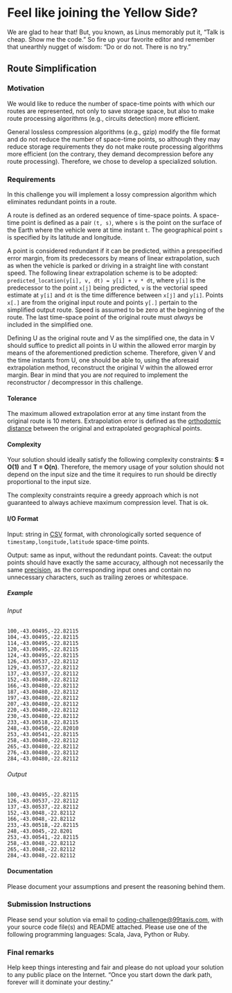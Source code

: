 # Feel like joining the Yellow Side?

We are glad to hear that! But, you known, as Linus memorably put it,
“Talk is cheap. Show me the code.” So fire up your favorite editor and
remember that unearthly nugget of wisdom: “Do or do not. There is no try.”

## Route Simplification

### Motivation

We would like to reduce the number of space-time points with which our routes
are represented, not only to save storage space, but also to make route processing
algorithms (e.g., circuits detection) more efficient.

General lossless compression algorithms (e.g., gzip) modify the file format and do
not reduce the number of space-time points, so although they may reduce storage
requirements they do not make route processing algorithms more efficient (on the
contrary, they demand decompression before any route processing). Therefore, we
chose to develop a specialized solution.

### Requirements

In this challenge you will implement a lossy compression algorithm which
eliminates redundant points in a route.

A route is defined as an ordered sequence of time-space points.
A space-time point is defined as a pair `(t, s)`, where `s` is the point
on the surface of the Earth where the vehicle were at time instant `t`.
The geographical point `s` is specified by its latitude and longitude.

A point is considered redundant if it can be predicted, within a prespecified
error margin, from its predecessors by means of linear extrapolation, such as
when the vehicle is parked or driving in a straight line with constant speed.
The following linear extrapolation scheme is to be adopted:
`predicted_location(y[i], v, dt) = y[i] + v * dt`, where `y[i]` is the
predecessor to the point `x[j]` being predicted, `v` is the vectorial speed
estimate at `y[i]` and `dt` is the time difference between `x[j]` and
`y[i]`. Points `x[.]` are from the original input route and points `y[.]`
pertain to the simplified output route. Speed is assumed to be zero at the
beginning of the route. The last time-space point of the original route must
_always_ be included in the simplified one.

Defining U as the original route and V as the simplified one, the data in V
should suffice to predict all points in U within the allowed error margin
by means of the aforementioned prediction scheme. Therefore, given V and
the time instants from U, one should be able to, using the aforesaid
extrapolation method, reconstruct the original V within the allowed error
margin. Bear in mind that you are _not_ required to implement the
reconstructor / decompressor in this challenge.

#### Tolerance

The maximum allowed extrapolation error at any time instant from the original
route is 10 meters. Extrapolation error is defined as the [orthodomic distance](https://en.wikipedia.org/wiki/Great-circle_distance) between the original and extrapolated geographical points.

#### Complexity

Your solution should ideally satisfy the following complexity constraints:
**S = O(1)** and **T = O(n)**. Therefore, the memory usage of your
solution should not depend on the input size and the time it requires
to run should be directly proportional to the input size.

The complexity constraints require a greedy approach which is not
guaranteed to always achieve maximum compression level. That is ok.

#### I/O Format

Input: string in [CSV](https://en.wikipedia.org/wiki/Comma-separated_values) format, with chronologically sorted sequence of `timestamp,longitude,latitude` space-time points.

Output: same as input, without the redundant points. Caveat: the output points should
have exactly the same accuracy, although not necessarily the same [precision](https://en.wikipedia.org/wiki/Accuracy_and_precision),
as the corresponding input ones and contain no unnecessary characters, such as
trailing zeroes or whitespace.

##### Example

###### Input

```
100,-43.00495,-22.82115
104,-43.00495,-22.82115
114,-43.00495,-22.82115
120,-43.00495,-22.82115
124,-43.00495,-22.82115
126,-43.00537,-22.82112
129,-43.00537,-22.82112
137,-43.00537,-22.82112
152,-43.00480,-22.82112
166,-43.00480,-22.82112
187,-43.00480,-22.82112
197,-43.00480,-22.82112
207,-43.00480,-22.82112
220,-43.00480,-22.82112
230,-43.00480,-22.82112
233,-43.00518,-22.82115
248,-43.00450,-22.82010
253,-43.00541,-22.82115
258,-43.00480,-22.82112
265,-43.00480,-22.82112
276,-43.00480,-22.82112
284,-43.00480,-22.82112
```

###### Output

```
100,-43.00495,-22.82115
126,-43.00537,-22.82112
137,-43.00537,-22.82112
152,-43.0048,-22.82112
166,-43.0048,-22.82112
233,-43.00518,-22.82115
248,-43.0045,-22.8201
253,-43.00541,-22.82115
258,-43.0048,-22.82112
265,-43.0048,-22.82112
284,-43.0048,-22.82112
```

#### Documentation

Please document your assumptions and present the reasoning behind them.

### Submission Instructions

Please send your solution via email to [coding-challenge@99taxis.com](mailto:coding-challenge@99taxis.com),
with your source code file(s) and README attached. Please use one of the
following programming languages: Scala, Java, Python or Ruby.

### Final remarks

Help keep things interesting and fair and please do not upload your
solution to any public place on the Internet. “Once you start down
the dark path, forever will it dominate your destiny.”

